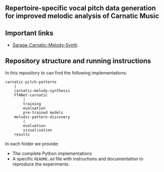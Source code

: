 ## Repertoire-specific vocal pitch data generation for improved melodic analysis of Carnatic Music

## Important links
* [Saraga-Carnatic-Melody-Synth](https://zenodo.org/record/5553925)

## Repository structure and running instructions
In this repository to can find the following implementations:
```
carnatic-pitch-patterns
    |
    carnatic-melody-synthesis
    FTANet-carnatic
        |
        training
        evaluation
        pre-trained models
    melodic-pattern-discovery
        |
        evaluation
        visualisation
    results
```

In each folder we provide:
* The complete Python implementations
* A specific `README.md` file with instructions and documentation to reproduce the experiments.
